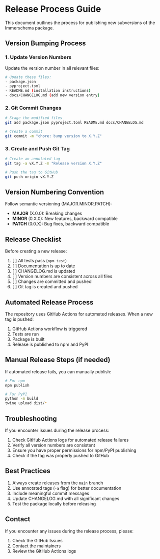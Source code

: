 # Release Process Guide

This document outlines the process for publishing new subversions of the Immerschema package.

## Version Bumping Process

### 1. Update Version Numbers

Update the version number in all relevant files:

```bash
# Update these files:
- package.json
- pyproject.toml
- README.md (installation instructions)
- docs/CHANGELOG.md (add new version entry)
```

### 2. Git Commit Changes

```bash
# Stage the modified files
git add package.json pyproject.toml README.md docs/CHANGELOG.md

# Create a commit
git commit -m "chore: bump version to X.Y.Z"
```

### 3. Create and Push Git Tag

```bash
# Create an annotated tag
git tag -a vX.Y.Z -m "Release version X.Y.Z"

# Push the tag to GitHub
git push origin vX.Y.Z
```

## Version Numbering Convention

Follow semantic versioning (MAJOR.MINOR.PATCH):

- **MAJOR** (X.0.0): Breaking changes
- **MINOR** (0.X.0): New features, backward compatible
- **PATCH** (0.0.X): Bug fixes, backward compatible

## Release Checklist

Before creating a new release:

1. [ ] All tests pass (`npm test`)
2. [ ] Documentation is up to date
3. [ ] CHANGELOG.md is updated
4. [ ] Version numbers are consistent across all files
5. [ ] Changes are committed and pushed
6. [ ] Git tag is created and pushed

## Automated Release Process

The repository uses GitHub Actions for automated releases. When a new tag is pushed:

1. GitHub Actions workflow is triggered
2. Tests are run
3. Package is built
4. Release is published to npm and PyPI

## Manual Release Steps (if needed)

If automated release fails, you can manually publish:

```bash
# For npm
npm publish

# For PyPI
python -m build
twine upload dist/*
```

## Troubleshooting

If you encounter issues during the release process:

1. Check GitHub Actions logs for automated release failures
2. Verify all version numbers are consistent
3. Ensure you have proper permissions for npm/PyPI publishing
4. Check if the tag was properly pushed to GitHub

## Best Practices

1. Always create releases from the `main` branch
2. Use annotated tags (`-a` flag) for better documentation
3. Include meaningful commit messages
4. Update CHANGELOG.md with all significant changes
5. Test the package locally before releasing

## Contact

If you encounter any issues during the release process, please:
1. Check the GitHub Issues
2. Contact the maintainers
3. Review the GitHub Actions logs 